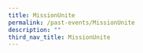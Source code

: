```yaml
---
title: MissionUnite
permalink: /past-events/MissionUnite
description: ""
third_nav_title: MissionUnite
---
```


